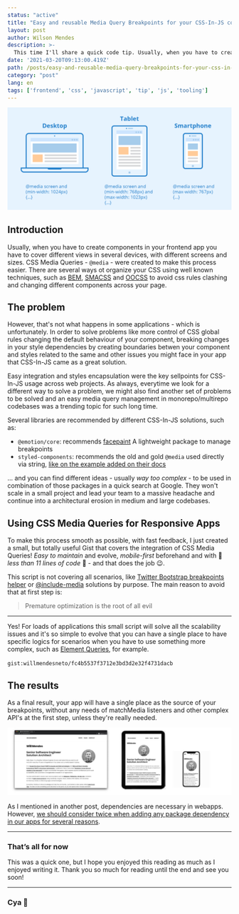 ```yaml
---
status: "active"
title: "Easy and reusable Media Query Breakpoints for your CSS-In-JS components"
layout: post
author: Wilson Mendes
description: >-
  This time I'll share a quick code tip. Usually, when you have to create components in your frontend app you have to cover different views in several devices, with different screens and sizes. CSS Media Queries - `@media` - were created to make this process easier.
date: '2021-03-20T09:13:00.419Z'
path: /posts/easy-and-reusable-media-query-breakpoints-for-your-css-in-js-components/
category: "post"
lang: en
tags: ['frontend', 'css', 'javascript', 'tip', 'js', 'tooling']
---
```


![Devices with different screen and sizes](./screen-with-different-sizes.png)

## Introduction

Usually, when you have to create components in your frontend app you have to cover different views in several devices, with different screens and sizes. CSS Media Queries - `@media` - were created to make this process easier. There are several ways ot organize your CSS using well known techniques, such as [BEM](http://getbem.com/), [SMACSS](http://smacss.com/) and [OOCSS](http://oocss.org/) to avoid css rules clashing and changing different components across your page.

## The problem

However, that's not what happens in some applications - which is unfortunately. In order to solve problems like more control of CSS global rules changing the default behaviour of your component, breaking changes in your style dependencies by creating boundaries betwen your component and styles related to the same and other issues you might face in your app that CSS-In-JS came as a great solution.

Easy integration and styles encapsulation were the key sellpoints for CSS-In-JS usage across web projects. As always, everytime we look for a different way to solve a problem, we might also find another set of problems to be solved and an easy media query management in monorepo/multirepo codebases was a trending topic for such long time.

Several libraries are recommended by different CSS-In-JS solutions, such as:
- `@emotion/core`: recommends [facepaint](https://emotion.sh/docs/media-queries#facepaint) A lightweight package to manage breakpoints
- `styled-components`: recommends the old and gold `@media` used directly via string, [like on the example added on their docs](https://styled-components.com/docs/api#supported-css)

... and you can find different ideas - usually _way too complex_ - to be used in combination of those packages in a quick search at Google. They won't scale in a small project and lead your team to a massive headache and continue into a architectural erosion in medium and large codebases.

## Using CSS Media Queries for Responsive Apps

To make this process smooth as possible, with fast feedback, I just created a small, but totally useful Gist that covers the integration of CSS Media Queries! *Easy to maintain* and evolve, *mobile-first* beforehand and with 🤩 *less than 11 lines of code* 🤩 - and that does the job 😉.

This script is not covering all scenarios, like [Twitter Bootstrap breakpoints helper](https://getbootstrap.com/docs/5.0/layout/breakpoints/) or [@include-media](https://eduardoboucas.github.io/include-media/) solutions by purpose. The main reason to avoid that at first step is:


> Premature optimization is the root of all evil

<hr/>

Yes! For loads of applications this small script will solve all the scalability issues and it's so simple to evolve that you can have a single place to have specific logics for scenarios when you have to use something more complex, such as [Element Queries](https://www.smashingmagazine.com/2016/07/how-i-ended-up-with-element-queries-and-how-you-can-use-them-today/), for example.

`gist:willmendesneto/fc4b5537f3712e3bd3d2e32f4731dacb`

## The results

As a final result, your app will have a single place as the source of your breakpoints, without any needs of matchMedia listeners and other complex API's at the first step, unless they're really needed. 

![CSS Media Queries helper in action](./website-media-queries.jpg)


As I mentioned in another post, dependencies are necessary in webapps. However, [we should consider twice when adding any package dependency in our apps for several reasons](https://willmendesneto.com/posts/solving-a-problem-is-more-than-just-adding-a-new-dependency).

<hr/>

### That’s all for now

This was a quick one, but I hope you enjoyed this reading as much as I enjoyed writing it. Thank you so much for reading until the end and see you soon!

<hr />

### Cya 👋

